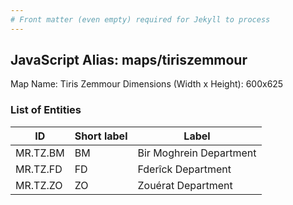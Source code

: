 ```yaml
---
# Front matter (even empty) required for Jekyll to process
---
```


## JavaScript Alias: maps/tiriszemmour

Map Name: Tiris Zemmour
Dimensions (Width x Height): 600x625

### List of Entities

| ID       | Short label | Label                   |
| -------- | ----------- | ----------------------- |
| MR.TZ.BM | BM          | Bir Moghrein Department |
| MR.TZ.FD | FD          | Fderîck Department      |
| MR.TZ.ZO | ZO          | Zouérat Department      |
